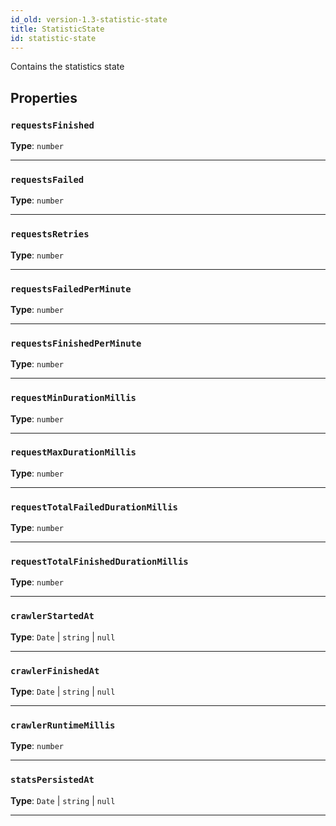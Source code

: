 ```yaml
---
id_old: version-1.3-statistic-state
title: StatisticState
id: statistic-state
---
```


<a name="statisticstate"></a>

Contains the statistics state

## Properties

### `requestsFinished`

**Type**: `number`

---

### `requestsFailed`

**Type**: `number`

---

### `requestsRetries`

**Type**: `number`

---

### `requestsFailedPerMinute`

**Type**: `number`

---

### `requestsFinishedPerMinute`

**Type**: `number`

---

### `requestMinDurationMillis`

**Type**: `number`

---

### `requestMaxDurationMillis`

**Type**: `number`

---

### `requestTotalFailedDurationMillis`

**Type**: `number`

---

### `requestTotalFinishedDurationMillis`

**Type**: `number`

---

### `crawlerStartedAt`

**Type**: `Date` | `string` | `null`

---

### `crawlerFinishedAt`

**Type**: `Date` | `string` | `null`

---

### `crawlerRuntimeMillis`

**Type**: `number`

---

### `statsPersistedAt`

**Type**: `Date` | `string` | `null`

---
